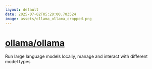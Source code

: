 ```yaml
---
layout: default
date: 2025-07-02T05:20:00.703524
image: assets/ollama_ollama_cropped.png
---
```


# [ollama/ollama](https://github.com/ollama/ollama)

Run large language models locally, manage and interact with different model types

